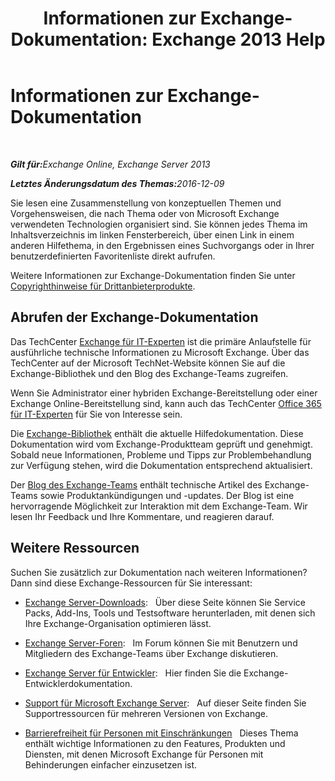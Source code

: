 ﻿---
title: 'Informationen zur Exchange-Dokumentation: Exchange 2013 Help'
TOCTitle: Informationen zur Exchange-Dokumentation
ms:assetid: cbc07e0d-2884-4e5d-8065-39b7f6299b9b
ms:mtpsurl: https://technet.microsoft.com/de-de/library/Dd351146(v=EXCHG.150)
ms:contentKeyID: 50474849
ms.date: 04/24/2018
mtps_version: v=EXCHG.150
ms.translationtype: HT
---

# Informationen zur Exchange-Dokumentation

 

_<strong>Gilt für:</strong>Exchange Online, Exchange Server 2013_

_<strong>Letztes Änderungsdatum des Themas:</strong>2016-12-09_

Sie lesen eine Zusammenstellung von konzeptuellen Themen und Vorgehensweisen, die nach Thema oder von Microsoft Exchange verwendeten Technologien organisiert sind. Sie können jedes Thema im Inhaltsverzeichnis im linken Fensterbereich, über einen Link in einem anderen Hilfethema, in den Ergebnissen eines Suchvorgangs oder in Ihrer benutzerdefinierten Favoritenliste direkt aufrufen.

Weitere Informationen zur Exchange-Dokumentation finden Sie unter [Copyrighthinweise für Drittanbieterprodukte](third-party-copyright-notices-exchange-2013-help.md).

## Abrufen der Exchange-Dokumentation

Das TechCenter [Exchange für IT-Experten](https://go.microsoft.com/fwlink/p/?linkid=34165) ist die primäre Anlaufstelle für ausführliche technische Informationen zu Microsoft Exchange. Über das TechCenter auf der Microsoft TechNet-Website können Sie auf die Exchange-Bibliothek und den Blog des Exchange-Teams zugreifen.

Wenn Sie Administrator einer hybriden Exchange-Bereitstellung oder einer Exchange Online-Bereitstellung sind, kann auch das TechCenter [Office 365 für IT-Experten](https://go.microsoft.com/fwlink/p/?linkid=282341) für Sie von Interesse sein.

Die [Exchange-Bibliothek](https://go.microsoft.com/fwlink/p/?linkid=82055) enthält die aktuelle Hilfedokumentation. Diese Dokumentation wird vom Exchange-Produktteam geprüft und genehmigt. Sobald neue Informationen, Probleme und Tipps zur Problembehandlung zur Verfügung stehen, wird die Dokumentation entsprechend aktualisiert.

Der [Blog des Exchange-Teams](https://go.microsoft.com/fwlink/p/?linkid=178595) enthält technische Artikel des Exchange-Teams sowie Produktankündigungen und -updates. Der Blog ist eine hervorragende Möglichkeit zur Interaktion mit dem Exchange-Team. Wir lesen Ihr Feedback und Ihre Kommentare, und reagieren darauf.

## Weitere Ressourcen

Suchen Sie zusätzlich zur Dokumentation nach weiteren Informationen? Dann sind diese Exchange-Ressourcen für Sie interessant:

  - [Exchange Server-Downloads](https://go.microsoft.com/fwlink/p/?linkid=179447):   Über diese Seite können Sie Service Packs, Add-Ins, Tools und Testsoftware herunterladen, mit denen sich Ihre Exchange-Organisation optimieren lässt.

  - [Exchange Server-Foren](https://go.microsoft.com/fwlink/p/?linkid=60612):   Im Forum können Sie mit Benutzern und Mitgliedern des Exchange-Teams über Exchange diskutieren.

  - [Exchange Server für Entwickler](https://go.microsoft.com/fwlink/p/?linkid=24705):   Hier finden Sie die Exchange-Entwicklerdokumentation.

  - [Support für Microsoft Exchange Server](https://go.microsoft.com/fwlink/p/?linkid=283967):   Auf dieser Seite finden Sie Supportressourcen für mehreren Versionen von Exchange.

  - [Barrierefreiheit für Personen mit Einschränkungen](accessibility-for-people-with-disabilities-exchange-2013-help.md)   Dieses Thema enthält wichtige Informationen zu den Features, Produkten und Diensten, mit denen Microsoft Exchange für Personen mit Behinderungen einfacher einzusetzen ist.

